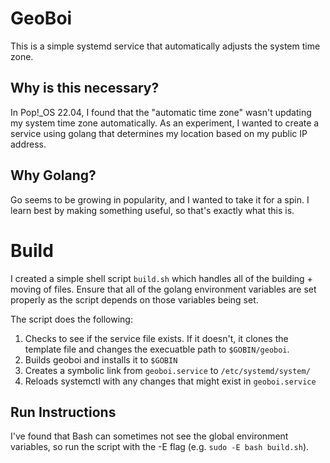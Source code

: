# GeoBoi

This is a simple systemd service that automatically adjusts the system time zone.

## Why is this necessary?

In Pop!_OS 22.04, I found that the "automatic time zone" wasn't updating my system time zone automatically. As an experiment, I wanted to create a service using golang that determines my location based on my public IP address. 

## Why Golang?

Go seems to be growing in popularity, and I wanted to take it for a spin. I learn best by making something useful, so that's exactly what this is. 

# Build

I created a simple shell script `build.sh` which handles all of the building + moving of files. Ensure that all of the golang environment variables are set properly as the script depends on those variables being set.

The script does the following:
1. Checks to see if the service file exists. If it doesn't, it clones the template file and changes the execuatble path to `$GOBIN/geoboi`.
2. Builds geoboi and installs it to `$GOBIN`
3. Creates a symbolic link from `geoboi.service` to `/etc/systemd/system/`
4. Reloads systemctl with any changes that might exist in `geoboi.service`

## Run Instructions
I've found that Bash can sometimes not see the global environment variables, so run the script with the -E flag (e.g. `sudo -E bash build.sh`).
